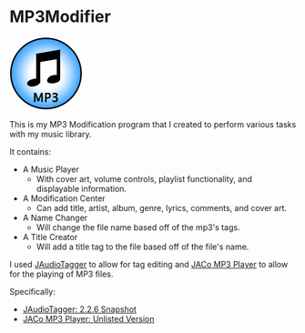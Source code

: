 # MP3Modifier
![Icon](https://raw.githubusercontent.com/kenny2892/MP3Modifier/master/MP3%20Modifier%202.0/src/Resources/Images/Icon.png)

This is my MP3 Modification program that I created to perform various tasks with my music library.

It contains:
- A Music Player
  - With cover art, volume controls, playlist functionality, and displayable information.
- A Modification Center
  - Can add title, artist, album, genre, lyrics, comments, and cover art.
- A Name Changer
  - Will change the file name based off of the mp3's tags.
- A Title Creator
  - Will add a title tag to the file based off of the file's name.

I used [JAudioTagger](http://www.jthink.net/jaudiotagger/index.jsp) to allow for tag editing and [JACo MP3 Player](http://jacomp3player.sourceforge.net/download.html) to allow for the playing of MP3 files.

Specifically:
- [JAudioTagger: 2.2.6 Snapshot](https://bitbucket.org/ijabz/jaudiotagger/downloads/)
- [JACo MP3 Player: Unlisted Version](https://sourceforge.net/p/jacomp3player/code/HEAD/tree/JACo%20MP3%20Player%20Resources/)
